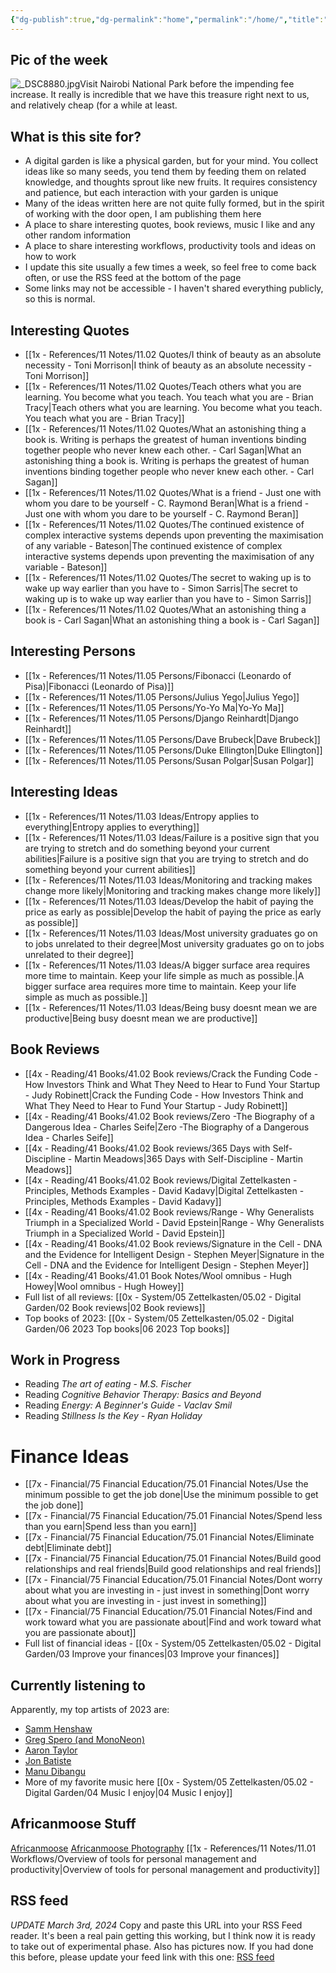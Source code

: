 ```yaml
---
{"dg-publish":true,"dg-permalink":"home","permalink":"/home/","title":"AfricanMoose Digital Garden","tags":["gardenEntry"],"created":"2024-01-20T11:59:40.000+03:00","updated":"2024-03-04T09:07:31.973+03:00"}
---
```


## Pic of the week
![_DSC8880.jpg](/img/user/0x%20-%20System/05%20Zettelkasten/05.03%20-%20Publish%20digital%20garden%20resource%20folder/_DSC8880.jpg)Visit Nairobi National Park before the impending fee increase. It really is incredible that we have this treasure right next to us, and relatively cheap (for a while at least.


## What is this site for?

- A digital garden is like a physical garden, but for your mind. You collect ideas like so many seeds, you tend them by feeding them on related knowledge, and thoughts sprout like new fruits. It requires consistency and patience, but each interaction with your garden is unique
- Many of the ideas written here are not quite fully formed, but in the spirit of working with the door open, I am publishing them here
- A place to share interesting quotes, book reviews, music I like and any other random information
- A place to share interesting workflows, productivity tools and ideas on how to work
- I update this site usually a few times a week, so feel free to come back often, or use the RSS feed at the bottom of the page
- Some links may not be accessible - I haven't shared everything publicly, so this is normal.


## Interesting Quotes

- [[1x - References/11 Notes/11.02 Quotes/I think of beauty as an absolute necessity - Toni Morrison\|I think of beauty as an absolute necessity - Toni Morrison]]
- [[1x - References/11 Notes/11.02 Quotes/Teach others what you are learning. You become what you teach. You teach what you are - Brian Tracy\|Teach others what you are learning. You become what you teach. You teach what you are - Brian Tracy]]
- [[1x - References/11 Notes/11.02 Quotes/What an astonishing thing a book is. Writing is perhaps the greatest of human inventions binding together people who never knew each other. - Carl Sagan\|What an astonishing thing a book is. Writing is perhaps the greatest of human inventions binding together people who never knew each other. - Carl Sagan]]
- [[1x - References/11 Notes/11.02 Quotes/What is a friend - Just one with whom you dare to be yourself - C. Raymond Beran\|What is a friend - Just one with whom you dare to be yourself - C. Raymond Beran]]
- [[1x - References/11 Notes/11.02 Quotes/The continued existence of complex interactive systems depends upon preventing the maximisation of any variable - Bateson\|The continued existence of complex interactive systems depends upon preventing the maximisation of any variable - Bateson]]
- [[1x - References/11 Notes/11.02 Quotes/The secret to waking up is to wake up way earlier than you have to - Simon Sarris\|The secret to waking up is to wake up way earlier than you have to - Simon Sarris]]
- [[1x - References/11 Notes/11.02 Quotes/What an astonishing thing a book is - Carl Sagan\|What an astonishing thing a book is - Carl Sagan]]



## Interesting Persons

- [[1x - References/11 Notes/11.05 Persons/Fibonacci (Leonardo of Pisa)\|Fibonacci (Leonardo of Pisa)]]
- [[1x - References/11 Notes/11.05 Persons/Julius Yego\|Julius Yego]]
- [[1x - References/11 Notes/11.05 Persons/Yo-Yo Ma\|Yo-Yo Ma]]
- [[1x - References/11 Notes/11.05 Persons/Django Reinhardt\|Django Reinhardt]]
- [[1x - References/11 Notes/11.05 Persons/Dave Brubeck\|Dave Brubeck]]
- [[1x - References/11 Notes/11.05 Persons/Duke Ellington\|Duke Ellington]]
- [[1x - References/11 Notes/11.05 Persons/Susan Polgar\|Susan Polgar]]


## Interesting Ideas

- [[1x - References/11 Notes/11.03 Ideas/Entropy applies to everything\|Entropy applies to everything]]
- [[1x - References/11 Notes/11.03 Ideas/Failure is a positive sign that you are trying to stretch and do something beyond your current abilities\|Failure is a positive sign that you are trying to stretch and do something beyond your current abilities]]
- [[1x - References/11 Notes/11.03 Ideas/Monitoring and tracking makes change more likely\|Monitoring and tracking makes change more likely]]
- [[1x - References/11 Notes/11.03 Ideas/Develop the habit of paying the price as early as possible\|Develop the habit of paying the price as early as possible]]
- [[1x - References/11 Notes/11.03 Ideas/Most university graduates go on to jobs unrelated to their degree\|Most university graduates go on to jobs unrelated to their degree]]
- [[1x - References/11 Notes/11.03 Ideas/A bigger surface area requires more time to maintain. Keep your life simple as much as possible.\|A bigger surface area requires more time to maintain. Keep your life simple as much as possible.]]
- [[1x - References/11 Notes/11.03 Ideas/Being busy doesnt mean we are productive\|Being busy doesnt mean we are productive]]


## Book Reviews

- [[4x - Reading/41 Books/41.02 Book reviews/Crack the Funding Code - How Investors Think and What They Need to Hear to Fund Your Startup - Judy Robinett\|Crack the Funding Code - How Investors Think and What They Need to Hear to Fund Your Startup - Judy Robinett]]
- [[4x - Reading/41 Books/41.02 Book reviews/Zero -The Biography of a Dangerous Idea - Charles Seife\|Zero -The Biography of a Dangerous Idea - Charles Seife]]
- [[4x - Reading/41 Books/41.02 Book reviews/365 Days with Self-Discipline - Martin Meadows\|365 Days with Self-Discipline - Martin Meadows]]
- [[4x - Reading/41 Books/41.02 Book reviews/Digital Zettelkasten - Principles, Methods Examples - David Kadavy\|Digital Zettelkasten - Principles, Methods Examples - David Kadavy]]
- [[4x - Reading/41 Books/41.02 Book reviews/Range - Why Generalists Triumph in a Specialized World - David Epstein\|Range - Why Generalists Triumph in a Specialized World - David Epstein]]
- [[4x - Reading/41 Books/41.02 Book reviews/Signature in the Cell - DNA and the Evidence for Intelligent Design - Stephen Meyer\|Signature in the Cell - DNA and the Evidence for Intelligent Design - Stephen Meyer]]
- [[4x - Reading/41 Books/41.01 Book Notes/Wool omnibus - Hugh Howey\|Wool omnibus - Hugh Howey]]
- Full list of all reviews: [[0x - System/05 Zettelkasten/05.02 - Digital Garden/02 Book reviews\|02 Book reviews]]
- Top books of 2023: [[0x - System/05 Zettelkasten/05.02 - Digital Garden/06 2023 Top books\|06 2023 Top books]]


## Work in Progress

- Reading _The art of eating - M.S. Fischer_
- Reading _Cognitive Behavior Therapy: Basics and Beyond_
- Reading _Energy: A Beginner's Guide - Vaclav Smil_
- Reading _Stillness Is the Key - Ryan Holiday_

# Finance Ideas

- [[7x - Financial/75 Financial Education/75.01 Financial Notes/Use the minimum possible to get the job done\|Use the minimum possible to get the job done]]
- [[7x - Financial/75 Financial Education/75.01 Financial Notes/Spend less than you earn\|Spend less than you earn]]
- [[7x - Financial/75 Financial Education/75.01 Financial Notes/Eliminate debt\|Eliminate debt]]
- [[7x - Financial/75 Financial Education/75.01 Financial Notes/Build good relationships and real friends\|Build good relationships and real friends]]
- [[7x - Financial/75 Financial Education/75.01 Financial Notes/Dont worry about what you are investing in - just invest in something\|Dont worry about what you are investing in - just invest in something]]
- [[7x - Financial/75 Financial Education/75.01 Financial Notes/Find and work toward what you are passionate about\|Find and work toward what you are passionate about]]
- Full list of financial ideas - [[0x - System/05 Zettelkasten/05.02 - Digital Garden/03 Improve your finances\|03 Improve your finances]]


## Currently listening to

Apparently, my top artists of 2023 are:
- [Samm Henshaw](https://www.youtube.com/watch?v=I_8-P4eZ1jA)
- [Greg Spero (and MonoNeon)](https://www.youtube.com/watch?v=S6_EMdSs45k)
- [Aaron Taylor](https://www.youtube.com/watch?v=7Tln_B11HgQ)
- [Jon Batiste](https://www.youtube.com/watch?v=ze4xcmBFvaE)
- [Manu Dibangu](https://www.youtube.com/watch?v=HV2hfn-TS14)
- More of my favorite music here [[0x - System/05 Zettelkasten/05.02 - Digital Garden/04 Music I enjoy\|04 Music I enjoy]]


## Africanmoose Stuff

[Africanmoose](https://africanmoose.blogspot.com)
[Africanmoose Photography](http://Africanmoose.com)
[[1x - References/11 Notes/11.01 Workflows/Overview of tools for personal management and productivity\|Overview of tools for personal management and productivity]]


## RSS feed
*UPDATE March 3rd, 2024* Copy and paste this URL into your RSS Feed reader. It's been a real pain getting this working, but I think now it is ready to take out of experimental phase. Also has pictures now. If you had done this before, please update your feed link with this one:
[RSS feed](https://africanmoose.netlify.app/feed.xml)
